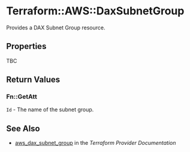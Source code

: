 # Terraform::AWS::DaxSubnetGroup

Provides a DAX Subnet Group resource.

## Properties

TBC

## Return Values

### Fn::GetAtt

`Id` - The name of the subnet group.

## See Also

* [aws_dax_subnet_group](https://www.terraform.io/docs/providers/aws/r/dax_subnet_group.html) in the _Terraform Provider Documentation_